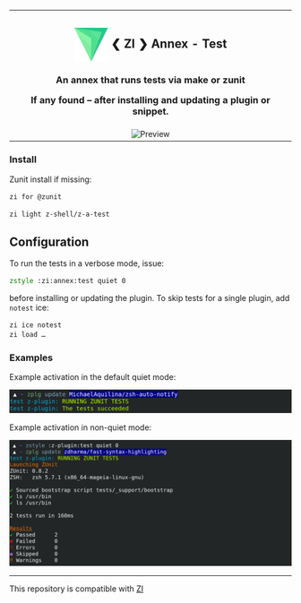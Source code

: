 <div align="center"><table style="width:100%;height:auto">
<tr><td align="center">
<a title="ZI" target="_self" href="https://github.com/z-shell/zi/">
<h2><img align="center" style="width:60px;height:auto" src="https://github.com/z-shell/zi/raw/main/docs/images/logo.svg" alt="ZI Logo" /></a>
❮ ZI ❯ Annex - Test </h2><h3> 
<p>An annex that runs tests via make or zunit</p> If any found – after installing and updating
a plugin or snippet. </h3>
</td></tr>
<tr><td align="center">
<img style="width:90%;height:auto" 
  src="https://user-images.githubusercontent.com/59910950/162139068-7811e223-4992-4b03-b320-b0180050fa32.gif" alt="Preview" />
</td></tr></table></div>

### Install

Zunit install if missing:

```zsh
zi for @zunit
```

```zsh
zi light z-shell/z-a-test
```

## Configuration

To run the tests in a verbose mode, issue:

```zsh
zstyle :zi:annex:test quiet 0
```

before installing or updating the plugin. To skip tests for a single plugin,
add `notest` ice:

```zsh
zi ice notest
zi load …
```

### Examples

Example activation in the default quiet mode:

![z-a-test activation](https://raw.githubusercontent.com/z-shell/z-a-test/main/docs/images/z-p-test-1.png)

Example activation in non-quiet mode:

![z-a-test activation](https://raw.githubusercontent.com/z-shell/z-a-test/main/docs/images/z-p-test-2.png)

---

This repository is compatible with [ZI](https://github.com/z-shell-zi)

